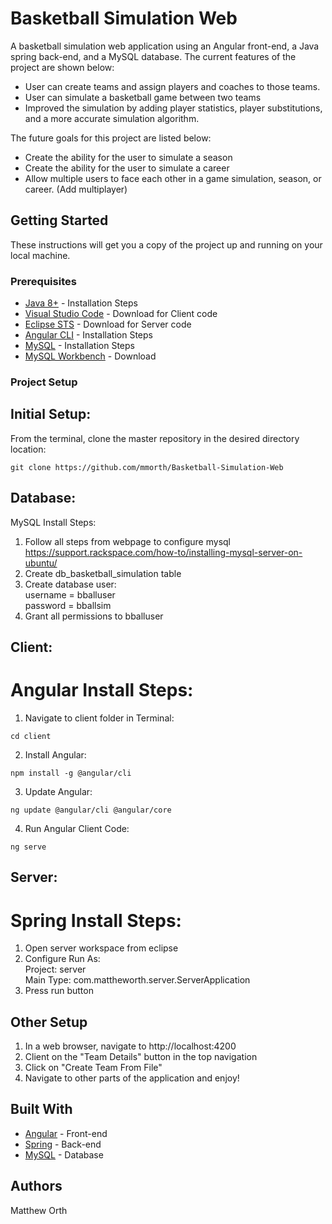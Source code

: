 # Basketball Simulation Web
A basketball simulation web application using an Angular front-end, a Java spring back-end, and a MySQL database. The current features of the project are shown below:
* User can create teams and assign players and coaches to those teams.
* User can simulate a basketball game between two teams
* Improved the simulation by adding player statistics, player substitutions, and a more accurate simulation algorithm.

The future goals for this project are listed below:
* Create the ability for the user to simulate a season
* Create the ability for the user to simulate a career
* Allow multiple users to face each other in a game simulation, season, or career. (Add multiplayer) 


## Getting Started
These instructions will get you a copy of the project up and running on your local machine.

### Prerequisites
* [Java 8+](http://www.oracle.com/technetwork/java/javase/downloads/jdk8-downloads-2133151.html) - Installation Steps
* [Visual Studio Code](https://code.visualstudio.com/) - Download for Client code
* [Eclipse STS](https://spring.io/tools) - Download for Server code
* [Angular CLI](https://cli.angular.io/) - Installation Steps
* [MySQL](https://support.rackspace.com/how-to/installing-mysql-server-on-ubuntu/) - Installation Steps
* [MySQL Workbench](https://dev.mysql.com/downloads/workbench/) - Download

### Project Setup

## Initial Setup:
From the terminal, clone the master repository in the desired directory location:
```	
git clone https://github.com/mmorth/Basketball-Simulation-Web
```

## Database:
MySQL Install Steps:
1. Follow all steps from webpage to configure mysql
	https://support.rackspace.com/how-to/installing-mysql-server-on-ubuntu/
2. Create db_basketball_simulation table
3. Create database user:  
	username = bballuser  
	password = bballsim
4. Grant all permissions to bballuser

## Client:
# Angular Install Steps:
1. Navigate to client folder in Terminal:
```
cd client
```
2. Install Angular:
```
npm install -g @angular/cli
```
3. Update Angular:
```
ng update @angular/cli @angular/core
```
4. Run Angular Client Code:
```
ng serve
```

## Server:
# Spring Install Steps:
1. Open server workspace from eclipse
2. Configure Run As:  
	Project: server  
	Main Type: com.mattheworth.server.ServerApplication
3. Press run button

## Other Setup
1. In a web browser, navigate to http://localhost:4200
2. Client on the "Team Details" button in the top navigation
3. Click on "Create Team From File"
4. Navigate to other parts of the application and enjoy!

## Built With
* [Angular](https://angular.io/docs) - Front-end
* [Spring](https://spring.io/docs) - Back-end
* [MySQL](https://dev.mysql.com/doc/) - Database

## Authors
Matthew Orth

